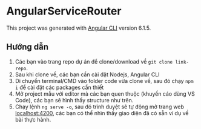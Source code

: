 # AngularServiceRouter

This project was generated with [Angular CLI](https://github.com/angular/angular-cli) version 6.1.5.

## Hướng dẫn

1. Các bạn vào trang repo dự án để clone/download về `git clone link-repo`.
2. Sau khi clone về, các bạn cần cài đặt Nodejs, Angular CLI
3. Di chuyển terminal/CMD vào folder code vừa clone về, sau đó chạy `npm i` để cài đặt các packages cần thiết
4. Mở project mẫu với editor mà các bạn quen thuộc (khuyến cáo dùng VS Code), các bạn sẽ hình thấy structure như trên.
5. Chạy lệnh `ng serve -o`, sau đó trình duyệt sẽ tự động mở trang web [localhost:4200](http://localhost:4200), các bạn có thể nhìn thấy giao diện đã có sẵn ví dụ về bài thực hành.

